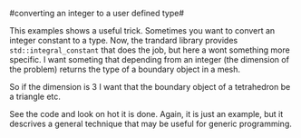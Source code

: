 #converting an integer to a user defined type#

This examples shows a useful trick. Sometimes you want to convert an integer constant to a type. Now, the trandard library provides `std::integral_constant` that does the job, but here a wont something more specific. I want someting that depending from an integer (the dimension of the problem) returns the type of a boundary object in a mesh.

So if the dimension is 3 I want that the boundary object of a tetrahedron be a triangle etc. 

See the code and look on hot it is done. Again, it is just an example, but it descrives a general technique that may be useful for generic programming.